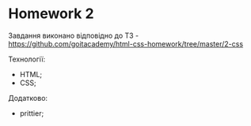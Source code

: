 # Homework 2
Завдання виконано відповідно до ТЗ - https://github.com/goitacademy/html-css-homework/tree/master/2-css

Технології:
 - HTML;
 - CSS;

Додатково:
 - prittier;
